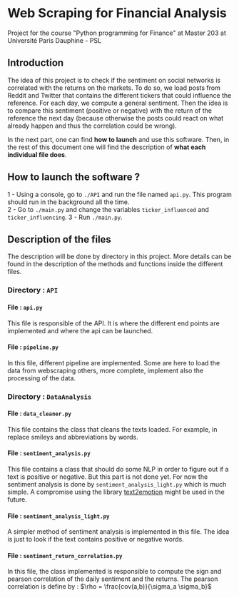 # Web Scraping for Financial Analysis
Project for the course "Python programming for Finance" at Master 203 at Université Paris Dauphine - PSL

## Introduction
The idea of this project is to check if the sentiment on social networks is correlated with the returns on the markets.
To do so, we load posts from Reddit and Twitter that contains the different tickers that could influence the reference.
For each day, we compute a general sentiment. Then the idea is to compare this sentiment (positive or negative) with the 
return of the reference the next day (because otherwise the posts could react on what already happen and thus 
the correlation could be wrong).

In the next part, one can find **how to launch** and use this software. Then, in the rest of this document one will find
the description of **what each individual file does**.

## How to launch the software ?

 1 - Using a console, go to `./API` and run the file named `api.py`. This program should run in the background all 
 the time.<br>
 2 - Go to `./main.py` and change the variables `ticker_influenced` and `ticker_influencing`.
 3 - Run `./main.py`.

## Description of the files

The description will be done by directory in this project. More details can be found in the description of the methods 
and functions inside the different files.

### Directory : `API`
#### File : `api.py`

This file is responsible of the API. It is where the different end points are implemented and where the api can be 
launched.

#### File : `pipeline.py`

In this file, different pipeline are implemented. Some are here to load the data from webscraping others, more complete,
 implement also the processing of the data.

### Directory : `DataAnalysis`
#### File : `data_cleaner.py`

This file contains the class that cleans the texts loaded. For example, in replace smileys and abbreviations by words.

#### File : `sentiment_analysis.py`

This file contains a class that should do some NLP in order to figure out if a text is positive or negative. But this 
part is not done yet. For now the sentiment analysis is done by `sentiment_analysis_light.py` which is much simple. A 
compromise using the library [text2emotion](https://pypi.org/project/text2emotion/) might be used in the future.

#### File : `sentiment_analysis_light.py`

A simpler method of sentiment analysis is implemented in this file. The idea is just to look if the text contains 
positive or negative words.

#### File : `sentiment_return_correlation.py`

In this file, the class implemented is responsible to compute the sign and pearson correlation of the daily sentiment 
and the returns.
The pearson correlation is define by : $\rho = \frac{cov(a,b)}{\sigma_a \sigma_b}$

